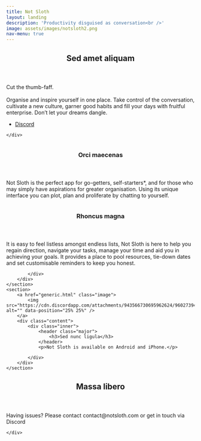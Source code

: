 ```yaml
---
title: Not Sloth
layout: landing
description: 'Productivity disguised as conversation<br />'
image: assets/images/notsloth2.png
nav-menu: true
---
```


<!-- Main -->
<div id="main">

<!-- One -->
<section id="one">
	<div class="inner">
		<header class="major">
			<h2>Sed amet aliquam</h2>
		</header>
		<p>Cut the thumb-faff.<br><br>Organise and inspire yourself in one place. Take control of the conversation, cultivate a new culture, garner good habits and fill your days with fruitful enterprise.  Don’t let your dreams dangle.</p>
		<ul class="actions">
			<li><a href="https://discord.gg/TQTygxw5SM" class="button next">Discord</a></li>
		</ul>
		
	</div>
</section>

<!-- Two -->
<section id="two" class="spotlights">
	<section>
		<a href="generic.html" class="image">
			<img src="https://cdn.discordapp.com/attachments/943566730695962624/960273939874087022/4.png" alt="" data-position="center center" />
		</a>
		<div class="content">
			<div class="inner">
				<header class="major">
					<h3>Orci maecenas</h3>
				</header>
				<p>Not Sloth is the perfect app for go-getters, self-starters*, and for those who may simply have aspirations for greater organisation. Using its unique interface you can plot, plan and proliferate by chatting to yourself.</p>
			</div>
		</div>
	</section>
	<section>
		<a href="generic.html" class="image">
			<img src="https://cdn.discordapp.com/attachments/943566730695962624/960273940792627310/3.png" alt="" data-position="top center" />
		</a>
		<div class="content">
			<div class="inner">
				<header class="major">
					<h3>Rhoncus magna</h3>
				</header>
				<p>It is easy to feel listless amongst endless lists, Not Sloth is here to help you regain direction, navigate your tasks, manage your time and aid you in achieving your goals. It provides a place to pool resources, tie-down dates and set customisable reminders to keep you honest.</p>

			</div>
		</div>
	</section>
	<section>
		<a href="generic.html" class="image">
			<img src="https://cdn.discordapp.com/attachments/943566730695962624/960273940528373811/2.png" alt="" data-position="25% 25%" />
		</a>
		<div class="content">
			<div class="inner">
				<header class="major">
					<h3>Sed nunc ligula</h3>
				</header>
				<p>Not Sloth is available on Android and iPhone.</p>

			</div>
		</div>
	</section>
</section>

<!-- Three -->
<section id="three">
	<div class="inner">
		<header class="major">
			<h2>Massa libero</h2>
		</header>
		<p>Having issues? Please contact contact@notsloth.com or get in touch via Discord</p>

	</div>
</section>

</div>
